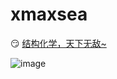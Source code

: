 #    xmaxsea



:smirk:
[结构化学，天下无敌~](https://www.bilibili.com/video/av29005895?from=search&seid=10982941759365607406 )

![image](https://wx3.sinaimg.cn/mw690/007fbPCVly1g9hls2r1rpj317s0u0wlh.jpg)
